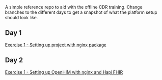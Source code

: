 A simple reference repo to aid with the offline CDR training. Change branches to the different days to get a snapshot of what the platform setup should look like.

## Day 1
[Exercise 1 - Setting up project with nginx package](instructions/day1-part-1.md)

## Day 2
[Exercise 1 - Setting up OpenHIM with nginx and Hapi FHIR](instructions/day2-part-1.md)

